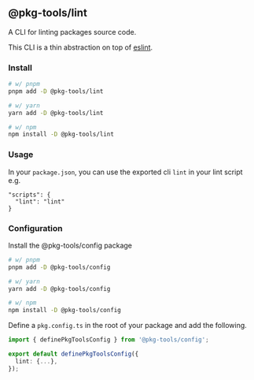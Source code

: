 ## @pkg-tools/lint

A CLI for linting packages source code.

This CLI is a thin abstraction on top of [eslint](https://eslint.org/).

### Install

```bash
# w/ pnpm
pnpm add -D @pkg-tools/lint

# w/ yarn
yarn add -D @pkg-tools/lint

# w/ npm
npm install -D @pkg-tools/lint
```

### Usage

In your `package.json`, you can use the exported cli `lint` in your lint script e.g.

```
"scripts": {
  "lint": "lint"
}
```

### Configuration

Install the @pkg-tools/config package

```bash
# w/ pnpm
pnpm add -D @pkg-tools/config

# w/ yarn
yarn add -D @pkg-tools/config

# w/ npm
npm install -D @pkg-tools/config
```

Define a `pkg.config.ts` in the root of your package and add the following.

```ts
import { definePkgToolsConfig } from '@pkg-tools/config';

export default definePkgToolsConfig({
  lint: {...},
});

```
